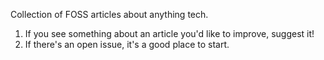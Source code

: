 Collection of FOSS articles about anything tech.

1. If you see something about an article you'd like to improve, suggest it!
2. If there's an open issue, it's a good place to start.
